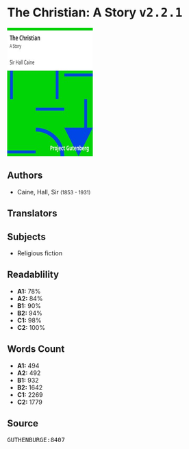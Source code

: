 # The Christian: A Story <kbd>v2.2.1</kbd>

![](./cover.medium.jpg "")

## Authors


 - Caine, Hall, Sir <small>(1853 - 1931)</small>

## Translators



## Subjects


 - Religious fiction

## Readablility


 - **A1:** 78%
 - **A2:** 84%
 - **B1:** 90%
 - **B2:** 94%
 - **C1:** 98%
 - **C2:** 100%

## Words Count


 - **A1:** 494
 - **A2:** 492
 - **B1:** 932
 - **B2:** 1642
 - **C1:** 2269
 - **C2:** 1779

## Source


<kbd>GUTHENBURGE:8407</kbd>
